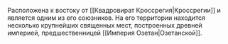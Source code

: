 Расположена к востоку от [[Квадровират Кроссрегия|Кроссрегии]] и является одним из его союзников. На его территории находится несколько крупнейших священных мест, построенных древней империей, предшественницей [[Империя Озетан|Озетанской]].